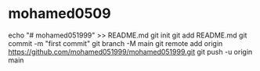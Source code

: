 # mohamed0509
echo "# mohamed051999" >> README.md git init git add README.md git commit -m "first commit" git branch -M main git remote add origin https://github.com/mohamed051999/mohamed051999.git git push -u origin main
